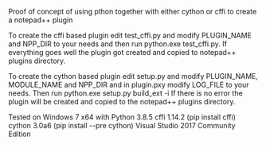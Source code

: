 
Proof of concept of using pthon together with either
cython or cffi to create a notepad++ plugin

To create the cffi based plugin edit test_cffi.py and modify PLUGIN_NAME and NPP_DIR to your needs 
and then run python.exe test_cffi.py.
If everything goes well the plugin got created and copied to notepad++ plugins directory.

To create the cython based plugin edit setup.py and modify PLUGIN_NAME, MODULE_NAME and NPP_DIR 
and in plugin.pxy modify LOG_FILE to your needs.
Then run python.exe setup.py build_ext -i
If there is no error the plugin will be created and copied to the notepad++ plugins directory.

Tested on Windows 7 x64 with
    Python 3.8.5
    cffi 1.14.2 (pip install cffi)
    cython 3.0a6 (pip install --pre cython)
    Visual Studio 2017 Community Edition
